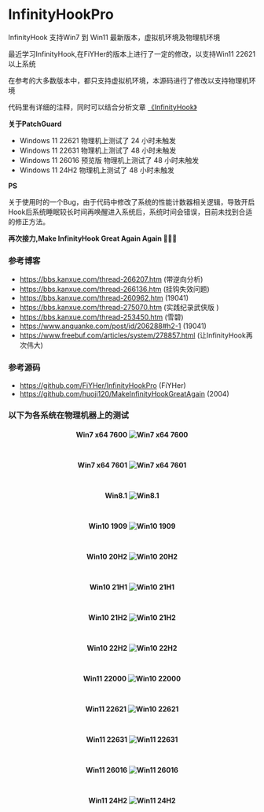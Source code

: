 # InfinityHookPro
InfinityHook 支持Win7 到 Win11 最新版本，虚拟机环境及物理机环境

最近学习InfinityHook,在FiYHer的版本上进行了一定的修改，以支持Win11 22621以上系统

在参考的大多数版本中，都只支持虚拟机环境，本源码进行了修改以支持物理机环境

代码里有详细的注释，同时可以结合分析文章 [《InfinityHook》](https://bbs.kanxue.com/) 

**关于PatchGuard**
* Windows 11 22621 物理机上测试了 24 小时未触发
* Windows 11 22631 物理机上测试了 48 小时未触发
* Windows 11 26016 预览版 物理机上测试了 48 小时未触发
* Windows 11 24H2  物理机上测试了 48 小时未触发

**PS** 

关于使用时的一个Bug，由于代码中修改了系统的性能计数器相关逻辑，导致开启Hook后系统睡眠较长时间再唤醒进入系统后，系统时间会错误，目前未找到合适的修正方法。

**再次接力,Make InfinityHook Great Again Again 💪💪💪**

### 参考博客
* https://bbs.kanxue.com/thread-266207.htm (带逆向分析)
* https://bbs.kanxue.com/thread-266136.htm	(挂钩失效问题)
* https://bbs.kanxue.com/thread-260962.htm	(19041)
* https://bbs.kanxue.com/thread-275070.htm (实践纪录武侠版 )
* https://bbs.kanxue.com/thread-253450.htm	(雪碧)
* https://www.anquanke.com/post/id/206288#h2-1	(19041)
* https://www.freebuf.com/articles/system/278857.html	(让InfinityHook再次伟大)

###	参考源码
* https://github.com/FiYHer/InfinityHookPro (FiYHer)
* https://github.com/huoji120/MakeInfinityHookGreatAgain	(2004)  


### 以下为各系统在物理机器上的测试
 <h4 align="center">
	Win7 x64 7600
	<img src="ScreenShot\Win7_7600.jpg" alt="Win7 x64 7600"/>
	<p>
		&nbsp;
	</p>
	Win7 x64 7601
	<img src="ScreenShot\Win7_X64.jpg" alt="Win7 x64 7601"/>
	<p>
		&nbsp;
	</p>
	Win8.1
	<img src="ScreenShot\Win_8.1.jpg" alt="Win8.1"/>
	<p>
		&nbsp;
	</p>
	Win10 1909
	<img src="ScreenShot\Win10_1909.jpg" alt="Win10 1909"/>
	<p>
		&nbsp;
	</p>
	Win10 20H2
	<img src="ScreenShot\Win10_20H2.jpg" alt="Win10 20H2"/>
	<p>
		&nbsp;
	</p>
	Win10 21H1
	<img src="ScreenShot\Win10_21H1.jpg" alt="Win10 21H1"/>
	<p>
		&nbsp;
	</p>
	Win10 21H2
	<img src="ScreenShot\Win10_21H2.jpg" alt="Win10 21H2"/>
	<p>
		&nbsp;
	</p>
	Win10 22H2
	<img src="ScreenShot\Win10_22H2.jpg" alt="Win10 22H2"/>
	<p>
		&nbsp;
	</p>
	Win11 22000
	<img src="ScreenShot\Win11_22000.jpg" alt="Win10 22000"/>
	<p>
		&nbsp;
	</p>
	Win11 22621
	<img src="ScreenShot\Win11_22621.jpg" alt="Win10 22621"/>
	<p>
		&nbsp;
	</p>
	Win11 22631
	<img src="ScreenShot\Win11_22631.jpg" alt="Win11 22631"/>
	<p>
		&nbsp;
	</p>
	Win11 26016
	<img src="ScreenShot\Win11_26016.jpg" alt="Win11 26016"/>
	<p>
		&nbsp;
	</p>
	Win11 24H2
	<img src="ScreenShot\Win11_24H2.png" alt="Win11 24H2"/>
</h4>
